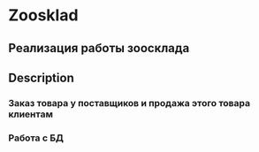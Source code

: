 # Zoosklad
## Реализация работы зоосклада
## Description
### Заказ товара у поставщиков и продажа этого товара клиентам
### Работа с БД
